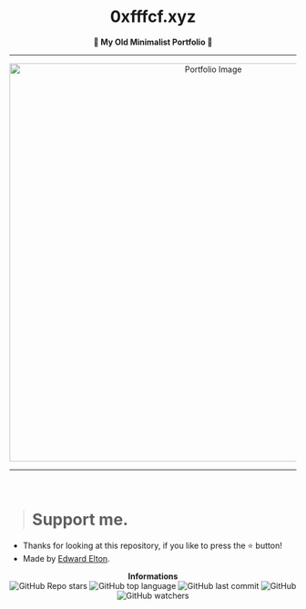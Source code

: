 <h1 align="center">0xfffcf.xyz</h1>

<p align='center'>
    <b>💖 My Old Minimalist Portfolio 💙</b>
</p>

----

<p align="center">
      <img src="https://cdn.discordapp.com/attachments/1054834251805249622/1060297387807101068/Screenshot_2023-01-04_at_2.34.14_PM.png" alt="Portfolio Image" width="700">
</p>

---

<br/>

> # Support me.

* Thanks for looking at this repository, if you like to press the ⭐ button!
* Made by [Edward Elton](https://github.com/edwardelton).

<p align="center">
    <b>Informations</b><br>
    <img alt="GitHub Repo stars" src="https://img.shields.io/github/stars/edwardelton/portfolio?color=7143de">
    <img alt="GitHub top language" src="https://img.shields.io/github/languages/top/edwardelton/portfolio?color=7143de">
    <img alt="GitHub last commit" src="https://img.shields.io/github/last-commit/edwardelton/portfolio?color=7143de">
    <img alt="GitHub" src="https://img.shields.io/github/license/edwardelton/portfolio?color=7143de">
    <img alt="GitHub watchers" src="https://img.shields.io/github/watchers/edwardelton/portfolio?color=7143de">
</p>

